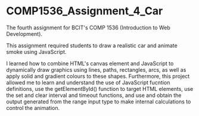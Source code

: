 # COMP1536_Assignment_4_Car

The fourth assignment for BCIT's COMP 1536 (Introduction to Web Development).

This assignment required students to draw a realistic car and animate smoke using JavaScript.

I learned how to combine HTML's canvas element and JavaScript to dynamically draw graphics using lines, paths, rectangles, arcs, as well as apply solid and gradient colours to these shapes.  Furthermore, this project allowed me to learn and understand the use of JavaScript fucntion definitions, use the getElementById() function to target HTML elements, use the set and clear interval and timeout functions, and use and obtain the output generated from the range input type to make internal calculations to control the animation.
